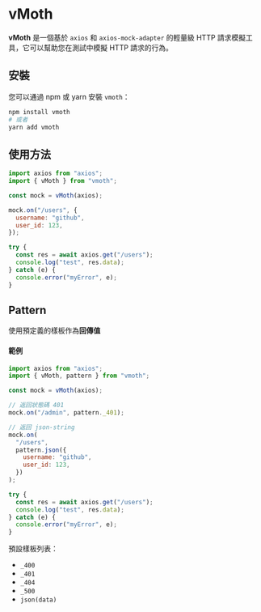 # vMoth

**vMoth** 是一個基於 `axios` 和 `axios-mock-adapter` 的輕量級 HTTP 請求模擬工具，它可以幫助您在測試中模擬 HTTP 請求的行為。

## 安裝

您可以通過 npm 或 yarn 安裝 `vmoth`：

```bash
npm install vmoth
# 或者
yarn add vmoth
```

## 使用方法

```javascript
import axios from "axios";
import { vMoth } from "vmoth";

const mock = vMoth(axios);

mock.on("/users", {
  username: "github",
  user_id: 123,
});

try {
  const res = await axios.get("/users");
  console.log("test", res.data);
} catch (e) {
  console.error("myError", e);
}
```

## Pattern

使用預定義的樣板作為**回傳值**

#### 範例

```javascript
import axios from "axios";
import { vMoth, pattern } from "vmoth";

const mock = vMoth(axios);

// 返回狀態碼 401
mock.on("/admin", pattern._401);

// 返回 json-string
mock.on(
  "/users",
  pattern.json({
    username: "github",
    user_id: 123,
  })
);

try {
  const res = await axios.get("/users");
  console.log("test", res.data);
} catch (e) {
  console.error("myError", e);
}
```

預設樣板列表：

- `_400`
- `_401`
- `_404`
- `_500`
- `json(data)`
